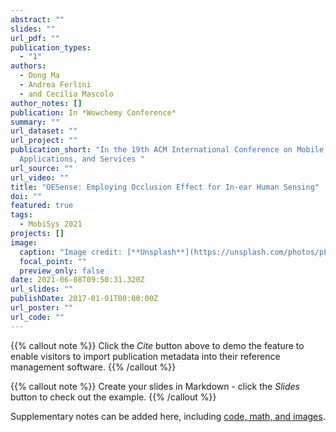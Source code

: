 ```yaml
---
abstract: ""
slides: ""
url_pdf: ""
publication_types:
  - "1"
authors:
  - Dong Ma
  - Andrea Ferlini
  - and Cecilia Mascolo
author_notes: []
publication: In *Wowchemy Conference*
summary: ""
url_dataset: ""
url_project: ""
publication_short: "In the 19th ACM International Conference on Mobile Systems,
  Applications, and Services "
url_source: ""
url_video: ""
title: "OESense: Employing Occlusion Effect for In-ear Human Sensing"
doi: ""
featured: true
tags:
  - MobiSys 2021
projects: []
image:
  caption: "Image credit: [**Unsplash**](https://unsplash.com/photos/pLCdAaMFLTE)"
  focal_point: ""
  preview_only: false
date: 2021-06-08T09:50:31.320Z
url_slides: ""
publishDate: 2017-01-01T00:00:00Z
url_poster: ""
url_code: ""
---
```


{{% callout note %}}
Click the *Cite* button above to demo the feature to enable visitors to import publication metadata into their reference management software.
{{% /callout %}}

{{% callout note %}}
Create your slides in Markdown - click the *Slides* button to check out the example.
{{% /callout %}}

Supplementary notes can be added here, including [code, math, and images](https://wowchemy.com/docs/writing-markdown-latex/).
